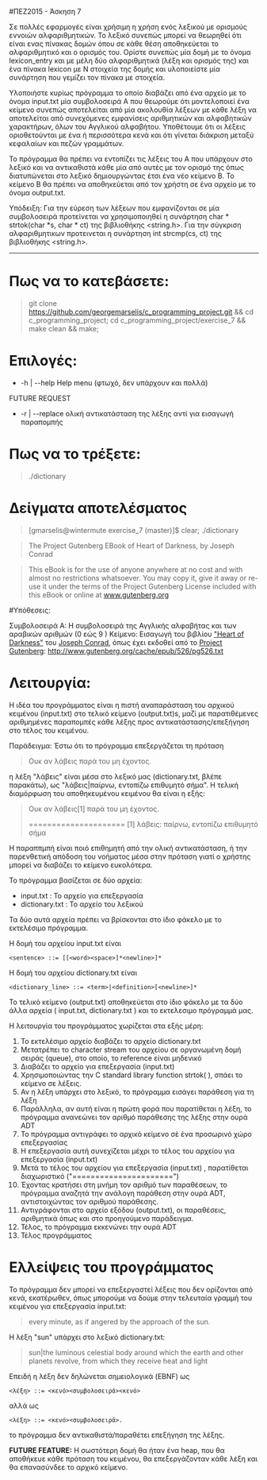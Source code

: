 #ΠΕΖ2015 - Άσκηση 7

Σε πολλές εφαρμογές είναι χρήσιμη η χρήση ενός λεξικού με ορισμούς εννοιών
αλφαριθμητικών. Το λεξικό συνεπώς μπορεί να θεωρηθεί ότι είναι ενας πίνακας
δομών όπου σε κάθε θέση αποθηκεύεται το αλφαριθμητικό και ο ορισμός του.
Ορίστε συνεπώς μία δομή με το όνομα lexicon_entry και με μέλη δύο 
αλφαριθμητικά (λέξη και ορισμός της) και ένα πίνακα lexicon με Ν στοιχεία 
της δομής και υλοποιείστε μία συνάρτηση που γεμίζει τον πίνακα με στοιχεία.

Υλοποιήστε κυρίως πρόγραμμα το οποίο διαβάζει από ένα αρχείο με το όνομα 
input.txt μία συμβολοσειρά Α που θεωρούμε ότι μοντελοποιεί ένα κείμενο 
συνεπώς αποτελείται από μία ακολουθία λέξεων με κάθε λέξη να αποτελείται 
από συνεχόμενες εμφανίσεις αριθμητικών και αλφαβητικών χαρακτήρων, όλων 
του Αγγλικού αλφαβήτου. Υποθέτουμε ότι οι λέξεις οριοθετούνται με ένα ή 
περισσότερα κενά και ότι γίνεται διάκριση μεταξύ κεφαλαίων και πεζών γραμμάτων.

Το πρόγραμμα θα πρέπει να εντοπίζει τις λέξεις του Α που υπάρχουν στο λεξικό 
και να αντικαθιστά κάθε μία από αυτές με τον ορισμό της όπως διατυπώνεται 
στο λεξικό δημιουργώντας έτσι ένα νέο κείμενο Β. Το κείμενο Β θα πρέπει να 
αποθηκεύεται από τον χρήστη σε ένα αρχείο με το όνομα output.txt.

Υπόδειξη: Για την εύρεση των λέξεων που εμφανίζονται σε μία συμβολοσειρά
προτείνεται να χρησιμοποιηθεί η συνάρτηση char * strtok(char *s, char * ct)
της βιβλιοθήκης <string.h>. Για την σύγκριση αλφαριθμητικων προτεινεται η 
συνάρτηση int strcmp(cs, ct) της βιβλιοθήκης <string.h>.

----

# Πως να το κατεβάσετε:

> git clone https://github.com/georgemarselis/c_programming_project.git && cd c_programming_project; cd c_programming_project/exercise_7 && make clean && make;

# Επιλογές:
* -h | --help Help menu (φτωχό, δεν υπάρχουν και πολλά)

FUTURE REQUEST
* -r | --replace ολική αντικατάσταση της λέξης αντί για εισαγωγή παραπομπής

# Πως να το τρέξετε:

> ./dictionary

# Δείγματα αποτελέσματος

> [gmarselis@wintermute exercise_7 (master)]$ clear; ./dictionary

> The Project Gutenberg EBook of Heart of Darkness, by Joseph Conrad

> This eBook is for the use of anyone anywhere at no cost and with
> almost no restrictions whatsoever. You may copy it, give it away or
> re-use it under the terms of the Project Gutenberg License included
> with this eBook or online at www.gutenberg.org
>

#Yπόθεσεις:

Συμβολοσειρά Α: Η συμβολοσειρά της Αγγλικής αλφαβήτας και των αραβικών αριθμών (0 εώς 9 )
Κείμενο: Εισαγωγή του βιβλίου ["Heart of Darkness"](https://en.wikipedia.org/wiki/Heart_of_Darkness) 
του [Joseph Conrad](https://en.wikipedia.org/wiki/Joseph_Conrad), όπως έχει εκδοθεί από το 
[Project Gutenberg](http://www.gutenberg.org/): http://www.gutenberg.org/cache/epub/526/pg526.txt


# Λειτουργία:

Η ιδέα του προγράμματος είναι η πιστή αναπαράσταση του αρχικού κειμένου (input.txt) στο τελικό κείμενο (output.txt)s, μαζί με
παρατιθέμενες αριθμημένες παραπομπές κάθε λέξης προς αντικατάστασης/επεξήγηση στο τέλος του κειμένου.

Παράδειγμα: Έστω ότι το πρόγραμμα επεξεργάζεται τη πρόταση 

> Ουκ αν λάβεις παρά του μη έχοντος.

η λέξη "λάβεις" είναι μέσα στο λεξικό μας (dictionary.txt, βλέπε παρακάτω), ως "λάβεις|παίρνω, εντοπίζω επιθυμητό σήμα". Η τελική 
διαμόρφωση του αποθηκευμένου κειμένου θα είναι η εξής:

> Ουκ αν λάβεις\[1\] παρά του μη έχοντος.
>
> =====================
> \[1\] λάβεις: παίρνω, εντοπίζω επιθυμητό σήμα

Η παραππμπή είναι ποιό επιθημητή από την ολική αντικατάσταση, ή την παρενθετική απόδοση του νοήματος
μέσα στην πρόταση γιατί ο χρήστης μπορεί να διαβάζει το κείμενο ευκολότερα.

Το πρόγραμμα βασίζεται σε δύο αρχεία: 

* input.txt      : Το αρχείο για επεξεργασία
* dictionary.txt : Το αρχείο του λεξικού

Τα δύο αυτά αρχεία πρέπει να βρίσκονται στο ίδιο φάκελο με το εκτελέσιμο πρόγραμμα.

Η δομή του αρχείου input.txt είναι 

    <sentence> ::= [[<word><space>]*<newline>]*

Η δομή του αρχείου dictionary.txt είναι

    <dictionary_line> ::= <term>|<definition>[<newline>]*

Το τελικό κείμενο (output.txt) αποθηκεύεται στο ίδιο φάκελο με τα δύο άλλα αρχεία ( input.txt, dictionary.txt )
και το εκτελεσιμο πρόγραμμά μας.

Η λειτουργία του προγράμματος χωρίζεται στα εξής μέρη:

1. Το εκτελέσιμο αρχείο διαβάζει το αρχείο dictionary.txt
2. Μετατρέπει το character stream του αρχείου σε οργανωμένη δομή σειράς (queue), στο οποίο, το reference είναι μηδενικό
3. Διαβάζει το αρχείο για επεξεργασία (input.txt)
4. Χρησιμοποιώντας την C standard library function strtok( ), σπάει το κείμενο σε λέξεις.
5. Αν η λέξη υπάρχει στο λεξικό, το πρόγραμμα εισάγει παράθεση για τη λέξη
6. Παράλληλα, αν αυτή είναι η πρώτη φορά που παρατίθεται η λέξη, το πρόγραμμα ανανεώνει τον αριθμό παράθεσης της λέξης στην ουρά ADT
6. Το πρόγραμμα αντιγράφει το αρχικό κείμενο σέ ένα προσωρινό χώρο επεξεργασίας
7. Η επεξεργασία αυτή συνεχίζεται μέχρι το τέλος του αρχείου για επεξεργασία (input.txt) 
8. Μετά το τέλος του αρχείου για επεξεργασία (input.txt) , παρατίθεται διαχωριστικό ("======================")
9. Έχοντας κρατήσει στη μνήμη τον αριθμό των παραθέσεων, το πρόγραμμα αναζητά την ανάλογη παράθεση στην ουρά ADT, αντιστοιχώντας τον αριθμού παράθεσης.
10. Αντιγράφονται στο αρχείο εξόδου (output.txt), οι παραθέσεις, αριθμητικά όπως και στο προηγούμενο παράδειγμα.
11. Τέλος, το πρόγραμμα εκκενώνει την ουρά ADT
12. Τέλος προγράμματος


# Ελλείψεις του προγράμματος

Το πρόγραμμα δεν μπορεί να επεξεργαστεί λέξεις που δεν ορίζονται από κενά, εκατέρωθεν, 
όπως μπορούμε να δούμε στην τελευταία γραμμή του κειμένου για επεξεργασία input.txt:

> every minute, as if angered by the approach of the sun.

Η λέξη "sun" υπάρχει στο λεξικό dictionary.txt: 

> sun|the luminous celestial body around which the earth and other planets revolve, from which they receive heat and light

Επειδή η λέξη δεν δηλώνεται σημειολογικά (EBNF) ως 

    <λέξη> ::= <κενό><συμβολοσειρά><κενό> 

αλλά ως 

    <λέξη> ::= <κενό><συμβολοσειρά>. 

το πρόγραμμα δεν αντικαθιστά/παραθέτει επεξήγηση της λέξης.

**FUTURE FEATURE:**
Η σωστότερη δομή θα ήταν ένα heap, που θα αποθήκευε κάθε
πρόταση του κειμένου, θα επεξεργάζονταν κάθε λέξη και θα επανασύνδεε το
αρχικό κείμενο.

